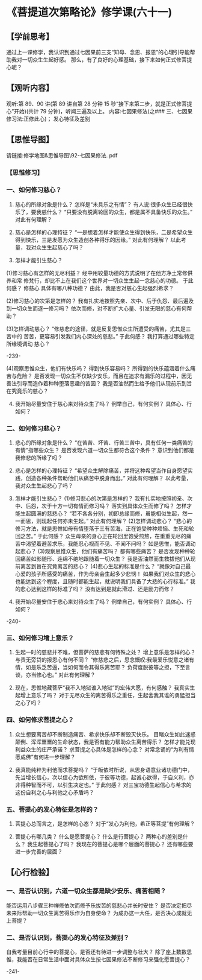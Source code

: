 
# 《菩提道次第略论》修学课(六十一)

## 【学前思考】

通过上一课修学，我认识到通过七因果前三支“知母、念恩、报恩”的心理引导能帮助我对一切众生生起好感。
那么，有了良好的心理基础，接下来如何正式修菩提心呢？

## 【观听内容】

观听:第 89、90 讲(第 89 讲自第 28 分钟 15 秒“接下来第二步，就是正式修菩提心”开始)(共计 79 分钟)，听闻三遍及以上。
内容:七因果修法(之### 三、七因果修习法:正修此心)；
发心特征及差别

## 【思惟导图】

请链接:修学地图&思惟导图\92-七因果修法. pdf

### 【思惟修习】

### 一、如何修习慈心？

1. 慈心的所缘对象是什么？
   怎样是“未具乐之有情”？
   有人说:很多众生已经很快乐了，要我慈什么？
   “只要没有脱离轮回的众生，都是属不具备快乐的众生。”
   对此有何理解？

2. 慈心是怎样的心理特征？
   “一是想着怎样才能使众生得到快乐，二是希望众生得到快乐，三是发愿为众生造创各种得乐的因缘。”
   对此有何理解？
   以此考量，我对众生生起慈心了吗？

3. 怎样才能引生慈心？

(1)修习慈心有怎样的无尽利益？
经中用较量功德的方式说明了在他方净土常修供养和常
修梵行，却比不上在我们这个世界对一切众生生起一念慈心的功德。
于此何感？
修慈心
具体有哪八种功德？
由此，我是否对慈心生起强烈希求？

(2)修习慈心的次第是怎样的？
我有扎实地按照先亲、次中、后于仇怨、最后遍及到一切众生而逐一修习吗？
依次而修，对不断扩大心量、引发无限的慈心有何帮助？

(3)怎样调动慈心？
“修慈悲的途径，就是反复思惟众生所遭受的痛苦，尤其是三苦中的
苦苦，更容易引发我们内心深处的慈悲。”
于此何感？
我打算通过哪些特定所缘境调动
慈心？

-239-

(4)观察思惟众生，他们有快乐吗？
得到快乐容易吗？
所得到的快乐蕴涵着什么痛苦与危险？
是否发现一切众生不仅缺少安乐，而且在追求有漏乐的过程中，因无善法引导而造作着种种堕落恶趣的苦因？
我是否油然而生给予他们从现前乐到旨在究竟乐的慈心？

4. 我开始尽量安住于慈心来对待众生了吗？
   例举自己，有何实例？
   具体心、行如何？

### 二、如何修习悲心？

1. 悲心的所缘对象是什么？
   “在苦苦、坏苦、行苦三苦中，具有任何一类痛苦的有情”指哪些众生？
   是否发现六道一切众生都符合这个条件？
   意识到他们都是我修悲的所缘了吗？

2. 悲心是怎样的心理特征？
   “希望众生解除痛苦，并将这种希望当作自身愿望实践，创造各种条件帮助他们从痛苦中脱身而出。”
   对此有何理解？
   以此考量，我对众生生起悲心了吗？

3. 怎样才能引生悲心？
   (1)修习悲心的次第是怎样的？
   我有扎实地按照初亲、次中、后怨，次于十方一切有情而修习吗？
   落实到具体众生而修了吗？
   怎样才能生起圆满的慈悲心？
   “若不各各分别，初即总缘而修，虽能相似生起，然一一而思，则现起任何亦未生起。”
   对此有何理解？
   (2)怎样调动悲心？
   “悲心的修习方法，就是思惟如母有情堕落于三有苦海，正在饱受种种烦恼、生死和轮回之苦。”
   于此何感？
   众生母亲的身心正在轮回里饱受煎熬，在重重无尽的痛苦中渴望着避苦求乐，我能忍心视而不见、不闻不问吗？
   如是思惟，能否调动起悲心？
   (3)观察思惟众生，他们有痛苦吗？
   都有哪些痛苦？
   是否发现种种轮回痛苦如影随形、连绵不绝地跟随着一切众生？
   我是否油然而生救拔他们从现前离苦到旨在究竟离苦的悲心？
   (4)悲心生起的标准是什么？
   “就像对自己最心爱的孩子所感受的痛苦，作为母亲会生起多少悲悯！
   如果我们对众生的悲心也能达到这个程度，且随时都能生起，就说明我们具备了大悲的心行标准。”
   我的悲心达到这样的标准了吗？
   没有达到是就此滑过、还是励力而修？

4. 我开始尽量安住于悲心来对待众生了吗？
   例举自己，有何实例？
   具体心、行如何？

-240-

### 三、如何修习增上意乐？

1. 生起一时的慈悲并不难，但菩萨的慈悲有何特殊之处？
   增上意乐是怎样的心？
   与责无旁贷的报恩心有何不同？
   “修慈悲之后，思念慨叹:我最爱乐悦意之诸有情，如是乐乏苦逼，当如何而令其得乐离苦耶？
   负荷度脱彼等之担，下至言谈，亦当修心也。”
   对此有何理解？

2. 现在，思惟地藏菩萨“我不入地狱谁入地狱”的宏伟大愿，有何感触？
   我真实生起增上意乐了吗？
   对于无尽众生的离苦得乐之重任，生起舍我其谁的勇猛担当之心了吗？

### 四、如何修求菩提之心？

1. 众生想要离苦却不断制造痛苦、希求快乐却不断毁灭快乐。
   目睹众生如此迷惑颠倒、浑浑噩噩的生命状态，我是否有能力帮助众生离苦得乐？
   怎样才能兑现利益众生的庄严承诺？
   求菩提之心具体是怎样的心念？
   对常念诵的“为利有情愿成佛”有何进一步理解？

2. 我真能纯粹为利他而求菩提吗？
   “于皈依时所说，从思身语意业诸功德门中，先当增长信心，次以信心为欲所依，于彼等功德，起诚心欲得，于自义利，亦非得种智而不可，以引生决定也。”
   于此何感？
   对三宝功德生起信心与希求的这份自利之心与利他之心矛盾吗？

### 五、菩提心的发心特征是怎样的？

1. 菩提心总而言之，是怎样的心态？
   对于“发心为利他，希正等菩提”有何理解？

2. 菩提心有哪几类？
   什么是愿菩提心？
   什么是行菩提心？
   两种心的差别是什么？
   我生起菩提心了吗？
   我现在的菩提心是哪个层面的菩提心？
   还有哪些要进一步完善的层面？

## 【心行检验】

### 一、是否认识到，六道一切众生都是缺少安乐、痛苦相随？

能否运用八步骤三种禅修依次而修予乐拔苦的慈悲心并长时安住？
是否决定把尽未来际帮助一切众生离苦得乐作为自身使命？
为成办这一大任，是否决心成就无上菩提？

### 二、是否认识到，菩提心的发心特征及差别？

自我考量目前心行中的菩提心，是否还有待进一步调整与壮大？
除了座上数数思惟，我能否在日常生活中面对具体众生按七因果修法不断修习来强化愿菩提心？

-241-